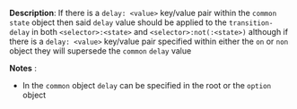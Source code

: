 __Description__: If there is a `delay: <value>` key/value pair within the `common` `state` object then said `delay` value should be applied to the `transition-delay` in both `<selector>:<state>` and `<selector>:not(:<state>)` although if there is a `delay: <value>` key/value pair specified within either the `on` or `non` object they will supersede the `common` `delay` value

__Notes__
:
+ In the `common` object `delay` can be specified in the root or the `option` object